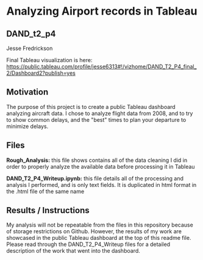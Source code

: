 # Analyzing Airport records in Tableau
## DAND_t2_p4
Jesse Fredrickson

Final Tableau visualization is here: https://public.tableau.com/profile/jesse6313#!/vizhome/DAND_T2_P4_final_2/Dashboard2?publish=yes

## Motivation
The purpose of this project is to create a public Tableau dashboard analyzing aircraft data. I chose to analyze flight data from 2008, and to try to show common delays, and the "best" times to plan your departure to minimize delays.

## Files
**Rough_Analysis:** this file shows contains all of the data cleaning I did in order to properly analyze the available data before processing it in Tableau

**DAND_T2_P4_Writeup.ipynb:** this file details all of the processing and analysis I performed, and is only text fields. It is duplicated in html format in the .html file of the same name

## Results / Instructions
My analysis will not be repeatable from the files in this repository because of storage restrictions on Github. However, the results of my work are showcased in the public Tableau dashboard at the top of this readme file. Please read through the DAND_T2_P4_Writeup files for a detailed description of the work that went into the dashboard.